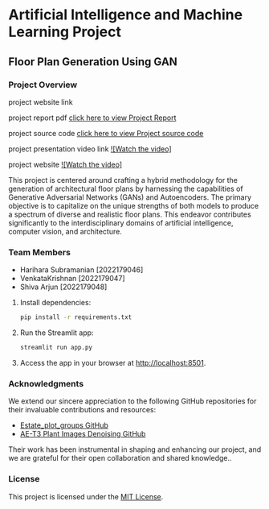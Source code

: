 # Artificial Intelligence and Machine Learning Project

## Floor Plan Generation Using GAN

### Project Overview
project website link      

project report pdf [click here to view Project Report](https://drive.google.com/drive/u/0/folders/16C535f8dN7vIkaGtdpprTSQMs_nQeoQI)

project source code [click here to view Project source code ](https://github.com/Haridotpy/Project-Documentation/blob/main/app.py)

project presentation video link   [![Watch the video]](https://www.youtube.com/watch?v=Nnrwh7807r4)

project website [![Watch the video]]()




This project is centered around crafting a hybrid methodology for the generation of architectural floor plans by harnessing the capabilities of Generative Adversarial Networks (GANs) and Autoencoders. The primary objective is to capitalize on the unique strengths of both models to produce a spectrum of diverse and realistic floor plans. This endeavor contributes significantly to the interdisciplinary domains of artificial intelligence, computer vision, and architecture.


### Team Members

- Harihara Subramanian [2022179046]
- VenkataKrishnan [2022179047]
- Shiva Arjun [2022179048]


1. Install dependencies:

    ```bash
    pip install -r requirements.txt
    ```

2. Run the Streamlit app:

    ```bash
    streamlit run app.py
    ```

3. Access the app in your browser at [http://localhost:8501](http://localhost:8501).

### Acknowledgments

We extend our sincere appreciation to the following GitHub repositories for their invaluable contributions and resources:

- [Estate_plot_groups GitHub](https://github.com/aakgna/Estate_plot_groups)
- [AE-T3 Plant Images Denoising GitHub](https://github.com/adityamushyam/AE-T3/blob/main/Plant%20Images%20Denoising.ipynb)

Their work has been instrumental in shaping and enhancing our project, and we are grateful for their open collaboration and shared knowledge..

### License

This project is licensed under the [MIT License](LICENSE).


